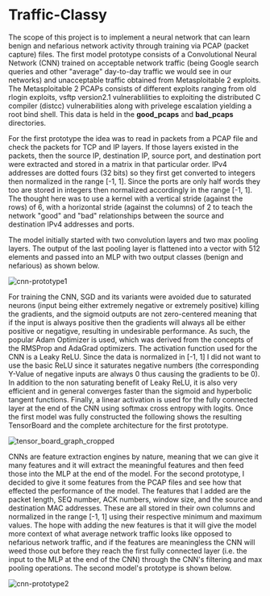 # Traffic-Classy
The scope of this project is to implement a neural network that can learn benign 
and nefarious network activity through training via PCAP (packet capture) files.
The first model prototype consists of a Convolutional Neural Network (CNN) 
trained on acceptable network traffic (being Google search queries and other
"average" day-to-day traffic we would see in our networks) and unacceptable
traffic obtained from Metasploitable 2 exploits. The Metasploitable 2 PCAPs
consists of different exploits ranging from old rlogin exploits, vsftp
version2.1 vulnerablilities to exploiting the distributed C compiler (distcc)
vulnerabilities along with privelege escalation yielding a root bind shell.
This data is held in the **good_pcaps** and **bad_pcaps** directories.

For the first prototype the idea was to read in packets from a PCAP file and 
check the packets for TCP and IP layers. If those layers existed in the packets,
then the source IP, destination IP, source port, and destination port were extracted
and stored in a matrix in that particular order. IPv4 addresses are dotted fours (32 bits)
so they first get converted to integers then normalized in the range [-1, 1]. Since the ports
are only half words they too are stored in integers then normalized accordingly in the range [-1, 1].
The thought here was to use a kernel with a vertical stride (against the rows) of 6, with a 
horizontal stride (against the columns) of 2 to teach the network "good" and "bad" relationships
between the source and destination IPv4 addresses and ports. 

The model initially started with two convolution layers and two max pooling layers. The output of
the last pooling layer is flattened into a vector with 512 elements and passed into an MLP with
two output classes (benign and nefarious) as shown below.

![cnn-prototype1](https://user-images.githubusercontent.com/32188816/53281262-dc6ab400-36e2-11e9-8638-63fa094495ee.jpg)

For training the CNN, SGD and its variants were avoided due to saturated neurons (input being either extremely negative 
or extremely positive) killing the gradients, and the sigmoid outputs are not zero-centered meaning that if the input is 
always positive then the gradients will always all be either positive or negatigve, resulting in undesirable performance. 
As such, the popular Adam Optimizer is used, which was derived from the concepts of the RMSProp and AdaGrad optimizers.
The activation function used for the CNN is a Leaky ReLU. Since the data is normalized in [-1, 1] I did not want to 
use the basic ReLU since it saturates negative numbers (the corresponding Y-Value of negative inputs are always 0
thus causing the gradients to be 0). In addition to the non saturating benefit of Leaky ReLU, it is also very efficient 
and in general converges faster than the sigmoid and hyperbolic tangent functions. Finally, a linear activation is used
for the fully connected layer at the end of the CNN using softmax cross entropy with logits. Once the first model was
fully constructed the following shows the resulting TensorBoard and the complete architecture for the first prototype.

![tensor_board_graph_cropped](https://user-images.githubusercontent.com/32188816/53288657-410c2a00-3748-11e9-945e-6861e8dadd08.png)

CNNs are feature extraction engines by nature, meaning that we can give it many features and it will extract the meaningful
features and then feed those into the MLP at the end of the model. For the second prototype, I decided to give it some features from the PCAP files and see how that effected the performance of the model. The features that I added are the packet length, SEQ number, ACK numbers, window size, and the source and destination MAC addresses. These are all stored in their own columns and normalized in the range [-1, 1] using their respective minimum and maximum values. The hope with adding the new features is that it will give the model more context of what average network traffic looks like opposed to nefarious network traffic, and if the features are meaningless the CNN will weed those out before they reach the first fully connected layer (i.e. the input to the MLP at the end of the CNN) through the CNN's filtering and max pooling operations. The second model's prototype is shown below.

![cnn-prototype2](https://user-images.githubusercontent.com/32188816/53323106-788aeb80-389a-11e9-9dc0-8c33946a7a8d.jpg)
